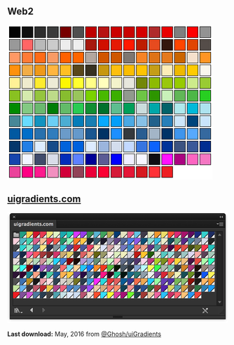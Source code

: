 ## Web2

![](web2.png)

## [uigradients.com](http://uigradients.com/)

![](uigradients.com.png)

**Last download:** May, 2016 from [@Ghosh/uiGradients](https://github.com/Ghosh/uiGradients)
